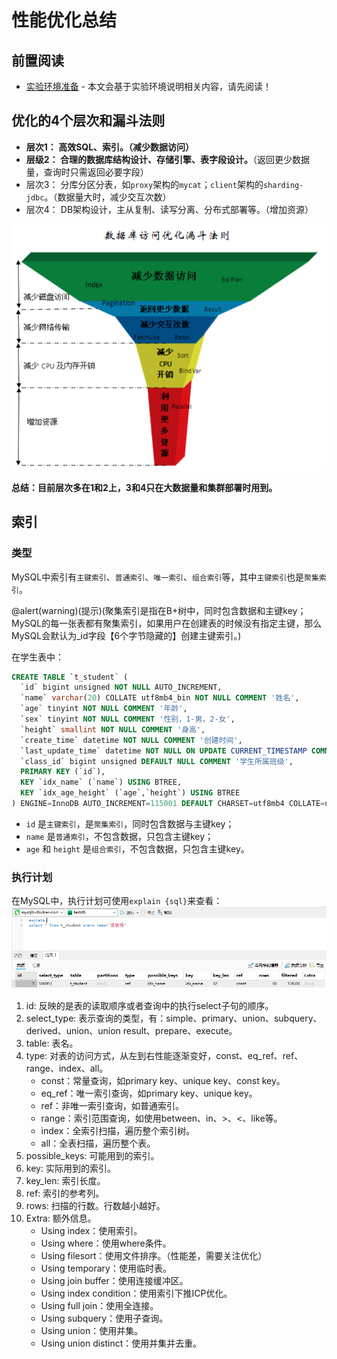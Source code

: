 # 性能优化总结
## 前置阅读
* [实验环境准备](#/advance/env-ready) - 本文会基于实验环境说明相关内容，请先阅读！

## 优化的4个层次和漏斗法则
* <green><b>层次1： 高效SQL、索引。（减少数据访问）</b></green>
* <green><b>层级2： 合理的数据库结构设计、存储引擎、表字段设计。</b></green>（返回更少数据量，查询时只需返回必要字段）
* 层次3： 分库分区分表，如`proxy`架构的`mycat`；`client`架构的`sharding-jdbc`。（数据量大时，减少交互次数）
* 层次4： DB架构设计，主从复制、读写分离、分布式部署等。（增加资源）

<img src="/static/opt/funnel-principle.png" style="width: 600px;" />

**总结：目前层次多在1和2上，3和4只在大数据量和集群部署时用到。**

## 索引
### 类型
MySQL中索引有`主键索引`、`普通索引`、`唯一索引`、`组合索引`等，其中`主键索引`也是`聚集索引`。

@alert(warning)(提示)(聚集索引是指在B+树中，同时包含数据和主键key；MySQL的每一张表都有聚集索引，如果用户在创建表的时候没有指定主键，那么MySQL会默认为_id字段【6个字节隐藏的】创建主键索引。)

在学生表中：
``` sql
CREATE TABLE `t_student` (
  `id` bigint unsigned NOT NULL AUTO_INCREMENT,
  `name` varchar(20) COLLATE utf8mb4_bin NOT NULL COMMENT '姓名',
  `age` tinyint NOT NULL COMMENT '年龄',
  `sex` tinyint NOT NULL COMMENT '性别，1-男，2-女',
  `height` smallint NOT NULL COMMENT '身高',
  `create_time` datetime NOT NULL COMMENT '创建时间',
  `last_update_time` datetime NOT NULL ON UPDATE CURRENT_TIMESTAMP COMMENT '最近更新时间',
  `class_id` bigint unsigned DEFAULT NULL COMMENT '学生所属班级',
  PRIMARY KEY (`id`),
  KEY `idx_name` (`name`) USING BTREE,
  KEY `idx_age_height` (`age`,`height`) USING BTREE
) ENGINE=InnoDB AUTO_INCREMENT=115001 DEFAULT CHARSET=utf8mb4 COLLATE=utf8mb4_bin COMMENT='学生表';
```
* `id` 是`主键索引`，是`聚集索引`，同时包含数据与主键key； 
* `name` 是`普通索引`，不包含数据，只包含主键key；
* `age` 和 `height` 是`组合索引`，不包含数据，只包含主键key。

### 执行计划
在MySQL中，执行计划可使用`explain {sql}`来查看：
![](/static/opt/explain-result.png)

1. id: 反映的是表的读取顺序或者查询中的执行select子句的顺序。
2. select_type: 表示查询的类型，有：simple、primary、union、subquery、derived、union、union result、prepare、execute。
3. table: 表名。
4. type: 对表的访问方式，从左到右性能逐渐变好，const、eq_ref、ref、range、index、all。
    - const：常量查询，如primary key、unique key、const key。
    - eq_ref：唯一索引查询，如primary key、unique key。
    - ref：非唯一索引查询，如普通索引。
    - range：索引范围查询，如使用between、in、>、<、like等。
    - index：全索引扫描，遍历整个索引树。
    - all：全表扫描，遍历整个表。
5. possible_keys: 可能用到的索引。
6. key: 实际用到的索引。
7. key_len: 索引长度。
8. ref: 索引的参考列。
9. rows: 扫描的行数。行数越小越好。
10. Extra: 额外信息。
    - Using index：使用索引。
    - Using where：使用where条件。
    - Using filesort：使用文件排序。（性能差，需要关注优化）
    - Using temporary：使用临时表。
    - Using join buffer：使用连接缓冲区。
    - Using index condition：使用索引下推ICP优化。
    - Using full join：使用全连接。
    - Using subquery：使用子查询。
    - Using union：使用并集。
    - Using union distinct：使用并集并去重。
